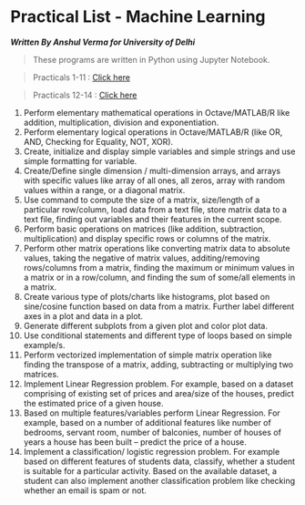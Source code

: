 # Practical List - Machine Learning

***Written By Anshul Verma for University of Delhi***

> These programs are written in Python using Jupyter Notebook.

> Practicals 1-11 : [Click here](https://itsanshulverma.github.io/du-cs-undergrad-course/Semester6/MachineLearning/Practicals/01-11.html)

> Practicals 12-14 : [Click here](https://itsanshulverma.github.io/du-cs-undergrad-course/Semester6/MachineLearning/Practicals/12-14.html)

1. Perform elementary mathematical operations in Octave/MATLAB/R like addition, multiplication, division and exponentiation.
2. Perform elementary logical operations in Octave/MATLAB/R (like OR, AND, Checking for Equality, NOT, XOR).
3. Create, initialize and display simple variables and simple strings and use simple formatting for variable.
4. Create/Define single dimension / multi-dimension arrays, and arrays with specific values like array of all ones, all zeros, array with random values within a range, or a diagonal matrix.
5. Use command to compute the size of a matrix, size/length of a particular row/column, load data from a text file, store matrix data to a text file, finding out variables and their features in the current scope.
6. Perform basic operations on matrices (like addition, subtraction, multiplication) and display specific rows or columns of the matrix.
7. Perform other matrix operations like converting matrix data to absolute values, taking the negative of matrix values, additing/removing rows/columns from a matrix, finding the maximum or minimum values in a matrix or in a row/column, and finding the sum of some/all elements in a matrix.
8. Create various type of plots/charts like histograms, plot based on sine/cosine function based on data from a matrix. Further label different axes in a plot and data in a plot.
9. Generate different subplots from a given plot and color plot data.
10. Use conditional statements and different type of loops based on simple example/s.
11. Perform vectorized implementation of simple matrix operation like finding the transpose of a matrix, adding, subtracting or multiplying two matrices.
12. Implement Linear Regression problem. For example, based on a dataset comprising of existing set of prices and area/size of the houses, predict the estimated price of a given house.
13. Based on multiple features/variables perform Linear Regression. For example, based on a number of additional features like number of bedrooms, servant room, number of balconies, number of houses of years a house has been built – predict the price of a house.
14. Implement a classification/ logistic regression problem. For example based on different features of students data, classify, whether a student is suitable for a particular activity. Based on the available dataset, a student can also implement another classification problem like checking whether an email is spam or not.
